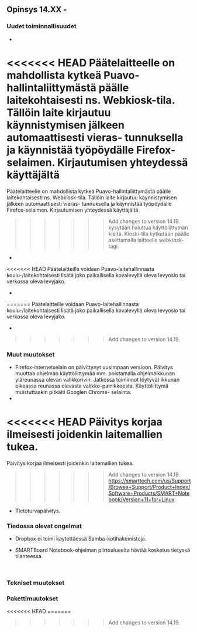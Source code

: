 ## Opinsys 14.XX -

### Uudet toiminnallisuudet

- <advanced title="Webkiosk-tila päätelaitteille">
<<<<<<< HEAD
  Päätelaitteelle on mahdollista kytkeä Puavo-hallintaliittymästä päälle laitekohtaisesti
  ns. Webkiosk-tila. Tällöin laite kirjautuu käynnistymisen jälkeen automaattisesti vieras-
  tunnuksella ja käynnistää työpöydälle Firefox-selaimen. Kirjautumisen yhteydessä käyttäjältä
=======
  Päätelaitteelle on mahdollista kytkeä Puavo-hallintaliittymästä päälle laitekohtaisesti 
  ns. Webkiosk-tila. Tällöin laite kirjautuu käynnistymisen jälkeen automaattisesti vieras-
  tunnuksella ja käynnistää työpöydälle Firefox-selaimen. Kirjautumisen yhteydessä käyttäjältä 
>>>>>>> Add changes to version 14.19.
  kysytään haluttua käyttöliittymän kieltä. Kioski-tila kytketään päälle asettamalla
  laitteelle webkiosk-tagi.
  </advanced>

- <advanced title="Paikallisten levyosioiden ja verkkolevyjen liittäminen">
<<<<<<< HEAD
  Päätelaitteille voidaan Puavo-laitehallinnasta koulu-/laitekohtaisesti lisätä joko
  paikallisella kovalevyllä oleva levyosio tai verkossa oleva levyjako.

- <advanced title="Lisätty päätelaitteiden kaatumisista raportoiva työkalu">

=======
  Päätelaitteille voidaan Puavo-laitehallinnasta koulu-/laitekohtaisesti lisätä joko 
  paikallisella kovalevyllä oleva levyosio tai verkossa oleva levyjako.

- <advanced title="Lisätty päätelaitteiden kaatumisista raportoiva työkalu">
  
>>>>>>> Add changes to version 14.19.
  </advanced>

### Muut muutokset

- <advanced title="Uusi Firefox-versio 29">
  Firefox-internetselain on päivittynyt uusimpaan versioon. Päivitys muuttaa ohjelman käyttöliittymää
  mm. poistamalla ohjelmaikkunan yläreunassa olevan valikkorivin. Jatkossa toiminnot löytyvät ikkunan
  oikeassa reunassa olevasta valikko-painikkeesta. Käyttöliittymä muistuttaakin pitkälti Googlen Chrome-
  selainta.
  </advanced>

- <advanced title="Uusi SMARTBoard-versio 11 SP1">
<<<<<<< HEAD
  Päivitys korjaa ilmeisesti joidenkin laitemallien tukea.
=======
  Päivitys korjaa ilmeisesti joidenkin laitemallien tukea. 
>>>>>>> Add changes to version 14.19.
  https://smarttech.com/us/Support/Browse+Support/Product+Index/Software+Products/SMART+Notebook/Version+11+for+Linux
  </advanced>

- <advanced title="Flash-liitännäinen on päivittynyt">
  Tietoturvapäivitys.
  </advanced>

### Tiedossa olevat ongelmat

- Dropbox ei toimi käytettäessä Samba-kotihakemistoja.

- SMARTBoard Notebook-ohjelman piirtoalueelta häviää kosketus tietyssä
  tilanteessa.

<br />

<advanced>

### Tekniset muutokset


### Pakettimuutokset

</advanced>
<<<<<<< HEAD
=======

>>>>>>> Add changes to version 14.19.
